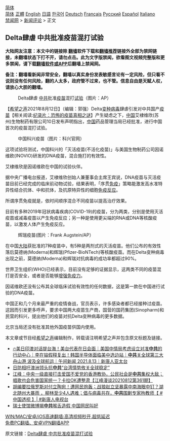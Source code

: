  <!-- 面包屑导航 --> <div class="breadcrumb"><!-- GTranslate: https://gtranslate.io/ -->  <div class="switcher notranslate">  <div class="selected">  <a href="#" onclick="return false;"> 简体</a>  </div>  <div class="option">  <a href="https://www.bannedbook.org" onclick="doGTranslate('zh-CN|zh-CN');jQuery('div.switcher div.selected a').html(jQuery(this).html());return false;" title="简体中文" class="nturl selected"> 简体</a>  <a href="https://www.bannedbook.org/zh-tw/" onclick="doGTranslate('zh-CN|zh-TW');jQuery('div.switcher div.selected a').html(jQuery(this).html());return false;" title="繁體中文" class="nturl"> 正體</a>  <a href="https://www.bannedbook.org/en/" onclick="doGTranslate('zh-CN|en');jQuery('div.switcher div.selected a').html(jQuery(this).html());return false;" title="English" class="nturl"> English</a>  <a href="https://www.bannedbook.org/ja/" onclick="doGTranslate('zh-CN|ja');jQuery('div.switcher div.selected a').html(jQuery(this).html());return false;" title="日本語" class="nturl"> 日語</a>  <a href="https://www.bannedbook.org/ko/" onclick="doGTranslate('zh-CN|ko');jQuery('div.switcher div.selected a').html(jQuery(this).html());return false;" title="한국어" class="nturl"> 한국어</a>  <a href="https://www.bannedbook.org/de/" onclick="doGTranslate('zh-CN|de');jQuery('div.switcher div.selected a').html(jQuery(this).html());return false;" title="Deutsch" class="nturl"> Deutsch</a>  <a href="https://www.bannedbook.org/fr/" onclick="doGTranslate('zh-CN|fr');jQuery('div.switcher div.selected a').html(jQuery(this).html());return false;" title="Français" class="nturl"> Français</a>  <a href="https://www.bannedbook.org/ru/" onclick="doGTranslate('zh-CN|ru');jQuery('div.switcher div.selected a').html(jQuery(this).html());return false;" title="Русский" class="nturl"> Русский</a>  <a href="https://www.bannedbook.org/es/" onclick="doGTranslate('zh-CN|es');jQuery('div.switcher div.selected a').html(jQuery(this).html());return false;" title="Español" class="nturl"> Español</a>  <a href="https://www.bannedbook.org/it/" onclick="doGTranslate('zh-CN|it');jQuery('div.switcher div.selected a').html(jQuery(this).html());return false;" title="Italiano" class="nturl"> Italiano</a>  </div>  </div>      <div class='breadcrumb-sub'><!-- Breadcrumb NavXT 6.3.0 --> <a href="https://www.bannedbook.org/" class="home">禁闻网</a> &gt; <a href="https://www.bannedbook.org/bnews/comments/" class="category">新闻评论</a> &gt; 正文</div></div><h2>Delta肆虐 中共批准疫苗混打试验</h2> <p class="notice"><b>大陆网友注意：本文中的链接除 <a href="https://github.com/bannedbook/fanqiang" >翻墙</a>软件下载和<a href="https://github.com/killgcd/justmysocks/blob/master/README.md">翻墙推荐</a>链接外全部为禁网链接，未翻墙状态下打不开，请勿点击。此为文字版禁闻，欲看图文视频完整版和更多禁闻，请下载<a href="https://github.com/bannedbook/fanqiang">翻墙软件或APP</a>后翻墙上禁闻网。</p><p>备注：翻墙看新闻非常安全，翻墙以真实身份发表敏感言论有一定风险，但只看不说则没有任何风险，翻的人太多，政府管不过来，也不管。信息自由是天赋人权，请放心大胆的翻墙。</b></p>  <div class="entry"> <figure> <p><figcaption>Delta肆虐 <a href="https://www.bannedbook.org/bnews/tag/%e4%b8%ad%e5%85%b1/" class="st_tag internal_tag" rel="tag" title="标签 中共 下的日志">中共</a>批准<a href="https://www.bannedbook.org/bnews/tag/%e7%96%ab%e8%8b%97/" class="st_tag internal_tag" rel="tag" title="标签 疫苗 下的日志">疫苗</a>混打<a href="https://www.bannedbook.org/bnews/tag/%E8%AF%95%E9%AA%8C/" class="st_tag internal_tag" rel="tag" title="标签 试验 下的日志">试验</a>（图片：AP）</figcaption></figure> <p>【<span class='wp_keywordlink_affiliate'><a href="https://www.soundofhope.org" title="希望之声" target="_blank">希望之声</a></span>2021年8月12日】（编辑：郭强）Delta<a href="https://www.bannedbook.org/bnews/tag/%e5%8f%98%e7%a7%8d%e7%97%85%e6%af%92/" class="st_tag internal_tag" rel="tag" title="标签 变种病毒 下的日志">变种病毒</a>肆虐引发对中共国产<span class='wp_keywordlink'><a href="https://www.bannedbook.org/bnews/tculture/20160630/551027.html" title="疫苗" target="_blank">疫苗</a></span>【相关阅读:<a href='https://www.bannedbook.org/bnews/topimagenews/20180408/925060.html' target='_blank'>纪录片：恐怖的疫苗真相之谜</a>】产生疑虑之下，<span class='wp_keywordlink_affiliate'><a href="https://www.bannedbook.org/" title="中国" target="_blank">中国</a></span>艾棣维欣(苏州)生物制药有限公司10日发布声明指出，<a href="https://www.bannedbook.org/bnews/tag/%E4%B8%AD%E5%9B%BD/" class="st_tag internal_tag" rel="tag" title="标签 中国 下的日志">中国</a>药品管理当局已经批准，进行中国首次的疫苗混打试验。</p> <figure><figcaption>中国科兴疫苗（图片：科兴官网）</figcaption></figure> <p>这项试验将测试，中国科兴的「灭活疫苗(不活化疫苗)」与美国生物制药公司因诺维欧(INOVIO)研发的DNA疫苗，混合施打的有效性。</p> <p>艾棣维欣是因诺维欧在中国的试验伙伴。</p>  <p>据中央广播电台报道，艾棣维欣创始人兼董事会主席王宾说，DNA疫苗与灭活疫苗目前已经完成的临床前动物试验，结果表明，「序贯<a href="https://www.bannedbook.org/bnews/tag/%E5%85%8D%E7%96%AB/" class="st_tag internal_tag" rel="tag" title="标签 免疫 下的日志">免疫</a>」策略能激发高水准特异性结合抗体、中和抗体，及抗原特异性的细胞<a href="https://www.bannedbook.org/bnews/tag/%E5%85%8D%E7%96%AB%E5%8F%8D%E5%BA%94/" class="st_tag internal_tag" rel="tag" title="标签 免疫反应 下的日志">免疫反应</a>。</p> <p>所谓序贯免疫就是，依时间顺序混合不同疫苗以提高治疗效果。</p> <p>目前有多种2019年冠状病毒疾病(COVID-19)的疫苗，分为两类，分别是使用灭活疫苗或减毒疫苗以产生免疫反应；另一种是使用更尖端的RNA或DNA等核酸疫苗，以激发人体产生免疫反应。</p>  <figure><figcaption>辉瑞疫苗(图片：Frank Augstein/AP）</figcaption></figure> <p>在中国<span class='wp_keywordlink_affiliate'><a href="https://www.bannedbook.org/" title="大陆" target="_blank">大陆</a></span>获批准的7种疫苗中，有5种是两剂式的灭活疫苗。他们公布的有效性落后莫德纳(Moderna)和辉瑞(Pfizer-BioNTech)等核酸疫苗。而在Delta变种病毒出现之前，莫德纳(Moderna)和辉瑞对抗病毒的成功率都超过90%。</p> <p>世界卫生组织(WHO)已经表示，目前没有足够的证据显示，这两类不同的疫苗混打是否安全，或者是否能够<a href="https://www.bannedbook.org/bnews/tag/%E5%A2%9E%E5%BC%BA%E5%85%8D%E7%96%AB%E5%8A%9B/" class="st_tag internal_tag" rel="tag" title="标签 增强免疫力 下的日志">增强免疫力</a>。</p> <p>因诺维欧还没有公布其全球临床试验有效性的任何数据，这是第一款在中国进行试验的DNA疫苗。</p>  <p>中国正和几个月来最严重的疫情奋战，官员表示，许多感染者都已经接种过疫苗。这因而引发更多呼声，要求中国两大疫苗生产商，国营的国药集团(Sinopharm)和民营的科兴，提出他们的疫苗对抗Delta变种病毒的更多数据。</p> <p>北京当局还没有批准其他外国疫苗供国内使用。</p> <p>本文章或节目经<a href="https://www.bannedbook.org/bnews/tag/%e5%b8%8c%e6%9c%9b%e4%b9%8b%e5%a3%b0/" class="st_tag internal_tag" rel="tag" title="标签 希望之声 下的日志">希望之声</a>编辑制作，转载请注明希望之声并包含原文标题及链接。 </p>  <ul class='op-related-articles' title='相关阅读'> <li><a href='https://www.bannedbook.org/bnews/taiwannews/20210813/1605602.html' target='_blank'>🔥美日印澳对话提台海！美台代表在日会面｜美国中情局考虑设立对准<b>中共</b>的行动中心｜李在镕假释复出！韩国半导体面临美中选边站｜<b>中共</b>关全球第三大舟山港 波及全球航运｜午间新闻 2021.8.13｜新唐人亚太台</a></li> <li><a href='https://www.bannedbook.org/bnews/bannedvideo/20210813/1605601.html' target='_blank'>日防相吁澳洲领头抗<b>中共</b>“台湾情势攸关全球稳定”</a></li> <li><a href='https://www.bannedbook.org/bnews/cbnews/20210813/1605592.html' target='_blank'>江峰：中央一级直接打击爱国不爱党的香港教协，公民社会是<b>中共</b>集权大敌； 唱歌也会危害国家统一？卡拉OK遭整肃【江峰漫谈20210812第361期】</a></li> <li><a href='https://www.bannedbook.org/bnews/bannedvideo/20210813/1605586.html' target='_blank'>胡编要拉俄罗斯对付立陶宛！遭网民炮轰；战狼赵立坚暴露中南海眼中钉？湖北随州大暴雨 ，柳林至少4人遇难；倡与病毒共存，<b>中共</b>围剿专家拘教师【 #中国透视 】| #新唐人电视台</a></li> <li><a href='https://www.bannedbook.org/bnews/bannedvideo/20210813/1605568.html' target='_blank'>瑞士使馆微博揭<b>中共</b>喉舌造假 中国网民叫好</a></li> </ul> <p class="texttj"> <a href="https://github.com/bannedbook/fanqiang/wiki/V2ray%E6%9C%BA%E5%9C%BA" target="_blank">WIN/MAC/安卓/iOS高速翻墙:高清视频秒开,超低延迟</a><br/> <a href="https://github.com/bannedbook/fanqiang/wiki/%E7%A6%81%E9%97%BB%E7%BD%91%E5%AE%89%E5%8D%93%E7%BF%BB%E5%A2%99%E6%96%B0%E9%97%BBAPP" target="_blank">免费PC翻墙、安卓VPN翻墙APP</a></p><p>原文链接：<a class="src_link"  href="https://www.soundofhope.org/post/534437" target="_blank">Delta肆虐 中共批准疫苗混打试验</a></p><a name='sharetosocial'></a>  <div style="margin-bottom:5px;padding-bottom:5px;clear:both"> <div id="archive-pix-1" class="banner-ads"> <!-- AuctionX Display platform tag START --> <div id="26318x728x90x621x_ADSLOT2" clicktrack="%%CLICK_URL_ESC%%"></div> <!-- AuctionX Display platform tag END --> </div> <div id="archive-pix-2" class="banner-ads"> <!-- AuctionX Display platform tag START --> <div id="26315x300x250x621x_ADSLOT2" clicktrack="%%CLICK_URL_ESC%%"></div> <!-- AuctionX Display platform tag END --> </div> </div>  <div id="archive-pix-1" class="banner-ads"> <!-- AuctionX Display platform tag START --> <div id="26318x728x90x621x_ADSLOT3" clicktrack="%%CLICK_URL_ESC%%"></div> <!-- AuctionX Display platform tag END --> </div> </div><!--END ENTRY--> 